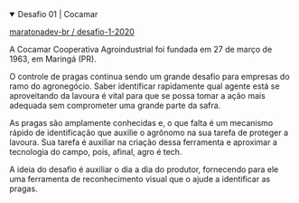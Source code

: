 <details open>
  <summary>
    Desafio 01 | Cocamar
  </summary>
  <p>
    <a href="https://github.com/maratonadev-br/desafio-1-2020">maratonadev-br / desafio-1-2020</a>
  </p>
  
  A Cocamar Cooperativa Agroindustrial foi fundada em 27 de março de 1963, em Maringá (PR).

O controle de pragas continua sendo um grande desafio para empresas do ramo do agronegócio. Saber identificar rapidamente qual agente está se aproveitando da lavoura é vital para que se possa tomar a ação mais adequada sem comprometer uma grande parte da safra.

As pragas são amplamente conhecidas e, o que falta é um mecanismo rápido de identificação que auxilie o agrônomo na sua tarefa de proteger a lavoura. Sua tarefa é auxiliar na criação dessa ferramenta e aproximar a tecnologia do campo, pois, afinal, agro é tech.

A ideia do desafio é auxiliar o dia a dia do produtor, fornecendo para ele uma ferramenta de reconhecimento visual que o ajude a identificar as pragas.

</details>
